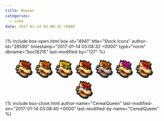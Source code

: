 ```yaml
---
title: Bowser
categories:
  - ssb4
date: 2017-01-14 03:08:32 +0000
---
```

{% include box-open.html box-id="4941" title="Stock Icons" author-id="28590" timestamp="2017-01-14 03:08:32 +0000" type="norm" dbname="box18215" last-modified-by="127" %}
<center><img src="Stock_1.png" /><img src="Stock_2.png" /><img src="Stock_3.png" /><img src="Stock_4.png" /><img src="Stock_5.png" /><img src="Stock_6.png" /><img src="Stock_7.png" /><img src="Stock_8.png" /></center>
{% include box-close.html author-name="CerealQueen" last-modified-on="2017-01-14 03:08:40 +0000" last-modified-by-name="CerealQueen" %}
